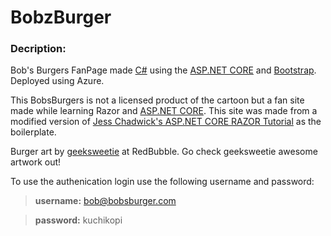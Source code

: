 # BobzBurger

### Decription: 
Bob's Burgers FanPage made [C#](https://docs.microsoft.com/en-us/dotnet/csharp/) using the [ASP.NET CORE](https://dotnet.microsoft.com/learn/aspnet/what-is-aspnet-core) and [Bootstrap](https://getbootstrap.com/). Deployed using Azure.

This BobsBurgers is not a licensed product of the cartoon but a fan site made while learning Razor and [ASP.NET CORE](https://dotnet.microsoft.com/learn/aspnet/what-is-aspnet-core).
This site was made from a modified version of [Jess Chadwick's ASP.NET CORE RAZOR Tutorial](https://github.com/jchadwick/LearnAspNetCoreRazorPages) as the boilerplate.

Burger art by [geeksweetie](https://www.redbubble.com/people/geeksweetie?ref=artist_title_name) at RedBubble. Go check geeksweetie awesome artwork out!

To use the authenication login use the following username and password:

> **username:** bob@bobsburger.com

> **password:** kuchikopi
